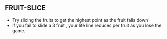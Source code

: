  FRUIT-SLICE
 --------------------------------------
 - Try slicing the fruits to get the highest point as the fruit falls down
 - if you fail to slide a  3 fruit , your life line reduces per fruit as you lose the game.


